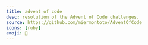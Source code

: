 ```yaml
---
title: advent of code
desc: resolution of the Advent of Code challenges.
source: https://github.com/miermontoto/AdventOfCode
icons: [ruby]
emoji: 🎄
---
```

